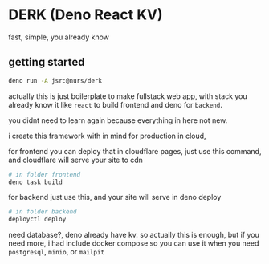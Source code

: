 # DERK (Deno React KV)

fast, simple, you already know

## getting started

```bash
deno run -A jsr:@nurs/derk
```

actually this is just boilerplate to make fullstack web app, with stack you already know it like `react` to build frontend and deno for `backend`.

you didnt need to learn again because everything in here not new.

i create this framework with in mind for production in cloud, 

for frontend you can deploy that in cloudflare pages, just use this command, and cloudflare will serve your site to cdn
```bash
# in folder frontend
deno task build
```

for backend just use this, and your site will serve in deno deploy
```bash
# in folder backend
deployctl deploy
```

need database?, deno already have kv. so actually this is enough, but if you need more, i had include docker compose so you can use it 
when you need `postgresql`, `minio`, or `mailpit`

